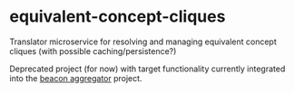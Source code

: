 # equivalent-concept-cliques
Translator microservice for resolving and managing equivalent concept cliques (with possible caching/persistence?)

Deprecated project (for now) with target functionality currently integrated into the [beacon aggregator](https://github.com/NCATS-Tangerine/beacon-aggregator) project.
